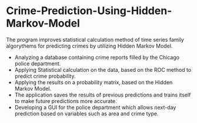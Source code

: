 # Crime-Prediction-Using-Hidden-Markov-Model
The program improves statistical calculation method of time series family algorythems for predicting crimes by utilizing Hidden Markov Model.
- Analyzing a database containing crime reports filled by the Chicago police department. 
- Applying Statistical calculation on the data, based on the ROC method to predict crime probability.
- Applying the results on a probability matrix, based on the Hidden Markov Model.
- The application saves the results of previous predictions and trains itself to make future predictions more accurate.
- Developing a GUI for the police department which allows next-day prediction based on variables such as area and crime type.
  
   
  
  
   
   
  
 

 

